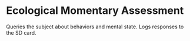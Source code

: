Ecological Momentary Assessment
====
Queries the subject about behaviors and mental state. Logs responses to the SD card.